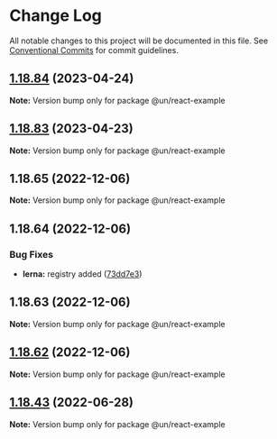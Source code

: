 # Change Log

All notable changes to this project will be documented in this file.
See [Conventional Commits](https://conventionalcommits.org) for commit guidelines.

## [1.18.84](https://github.com/wfp/ui/compare/@un/react-example@1.18.83...@un/react-example@1.18.84) (2023-04-24)

**Note:** Version bump only for package @un/react-example





## [1.18.83](https://github.com/wfp/ui/compare/@un/react-example@1.18.82...@un/react-example@1.18.83) (2023-04-23)

**Note:** Version bump only for package @un/react-example





## 1.18.65 (2022-12-06)

**Note:** Version bump only for package @un/react-example





## 1.18.64 (2022-12-06)


### Bug Fixes

* **lerna:** registry added ([73dd7e3](https://github.com/wfp/ui/commit/73dd7e367e91bc1a372aa7e3f841f7f24a1b6934))





## 1.18.63 (2022-12-06)

**Note:** Version bump only for package @un/react-example





## [1.18.62](https://github.com/wfp/ui/compare/@un/react-example@1.18.61...@un/react-example@1.18.62) (2022-12-06)

**Note:** Version bump only for package @un/react-example





## [1.18.43](https://github.com/wfp/ui/compare/@un/react-example@1.18.42...@un/react-example@1.18.43) (2022-06-28)

**Note:** Version bump only for package @un/react-example
